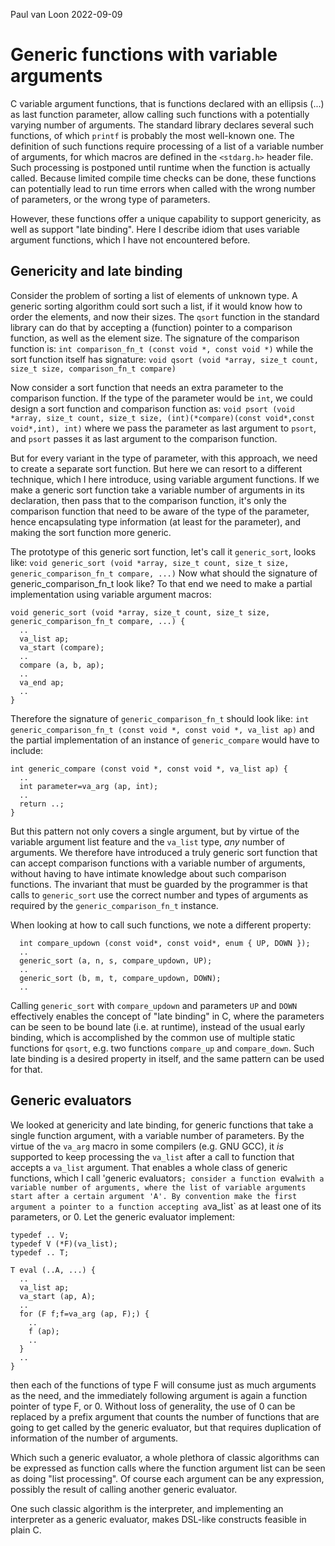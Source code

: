 
Paul van Loon
2022-09-09

Generic functions with variable arguments
=========================================

C variable argument functions, that is functions declared with an ellipsis (...) as last function parameter, allow calling such functions with a potentially varying number of arguments.
The standard library declares several such functions, of which `printf` is probably the most well-known one.
The definition of such functions require processing of a list of a variable number of arguments, for which macros are defined in the `<stdarg.h>` header file.
Such processing is postponed until runtime when the function is actually called. Because limited compile time checks can be done, these functions can potentially lead to run time errors when called with the wrong number of parameters, or the wrong type of parameters.

However, these functions offer a unique capability to support genericity, as well as support "late binding". Here I describe idiom that uses variable argument functions, which I have not encountered before.

Genericity and late binding
---------------------------

Consider the problem of sorting a list of elements of unknown type. A generic sorting algorithm could sort such a list, if it would know how to order the elements, and now their sizes.
The `qsort` function in the standard library can do that by accepting a (function) pointer to a comparison function, as well as the element size. The signature of the comparison function is:
`int comparison_fn_t (const void *, const void *)` while the sort function itself has signature:
`void qsort (void *array, size_t count, size_t size, comparison_fn_t compare)`

Now consider a sort function that needs an extra parameter to the comparison function. If the type of the parameter would be `int`, we could design a sort function and comparison function as:
`void psort (void *array, size_t count, size_t size, (int)(*compare)(const void*,const void*,int), int)`
where we pass the parameter as last argument to `psort`, and `psort` passes it as last argument to the comparison function.

But for every variant in the type of parameter, with this approach, we need to create a separate sort function. But here we can resort to a different technique, which I here introduce, using variable argument functions.
If we make a generic sort function take a variable number of arguments in its declaration, then pass that to the comparison function, it's only the comparison function that need to be aware of the type of the parameter,
hence encapsulating type information (at least for the parameter), and making the sort function more generic.

The prototype of this generic sort function, let's call it `generic_sort`, looks like:
`void generic_sort (void *array, size_t count, size_t size, generic_comparison_fn_t compare, ...)`
Now what should the signature of generic_comparison_fn_t look like? To that end we need to make a partial implementation using variable argument macros:

```
void generic_sort (void *array, size_t count, size_t size, generic_comparison_fn_t compare, ...) {
  ..
  va_list ap;
  va_start (compare);
  ..
  compare (a, b, ap);
  ..
  va_end ap;
  ..
}
```

Therefore the signature of `generic_comparison_fn_t` should look like:
`int generic_comparison_fn_t (const void *, const void *, va_list ap)`
and the partial implementation of an instance of `generic_compare` would have to include:

```
int generic_compare (const void *, const void *, va_list ap) {
  ..
  int parameter=va_arg (ap, int);
  ..
  return ..;
}
```

But this pattern not only covers a single argument, but by virtue of the variable argument list feature and the `va_list` type, *any* number of arguments.
We therefore have introduced a truly generic sort function that can accept comparison functions with a variable number of arguments, without having to have intimate knowledge about such comparison functions.
The invariant that must be guarded by the programmer is that calls to `generic_sort` use the correct number and types of arguments as required by the `generic_comparison_fn_t` instance.

When looking at how to call such functions, we note a different property:
```
  int compare_updown (const void*, const void*, enum { UP, DOWN });
  ..
  generic_sort (a, n, s, compare_updown, UP);
  ..
  generic_sort (b, m, t, compare_updown, DOWN);
  ..
```
Calling `generic_sort` with `compare_updown` and parameters `UP` and `DOWN` effectively enables the concept of "late binding" in C, where the parameters can be seen to be bound late (i.e. at runtime), instead of the usual early binding, which is accomplished by the common use of multiple static functions for `qsort`, e.g. two functions `compare_up` and `compare_down`. Such late binding is a desired property in itself, and the same pattern can be used for that.

Generic evaluators
------------------

We looked at genericity and late binding, for generic functions that take a single function argument, with a variable number of parameters.
By the virtue of the `va_arg` macro in some compilers (e.g. GNU GCC), it *is* supported to keep processing the `va_list` after a call to function that accepts a `va_list` argument.
That enables a whole class of generic functions, which I call 'generic evaluators`; consider a function `eval` with a variable number of arguments, where the list of variable arguments start after a certain argument 'A'.
By convention make the first argument a pointer to a function accepting a `va_list` as at least one of its parameters, or 0. Let the generic evaluator implement:
```
typedef .. V;
typedef V (*F)(va_list);
typedef .. T;

T eval (..A, ...) {
  ..
  va_list ap;
  va_start (ap, A);
  ..
  for (F f;f=va_arg (ap, F);) {
    ..
    f (ap);
    ..
  }
  ..
}
```

then each of the functions of type F will consume just as much arguments as the need, and the immediately following argument is again a function pointer of type F, or 0.
Without loss of generality, the use of 0 can be replaced by a prefix argument that counts the number of functions that are going to get called by the generic evaluator,
but that requires duplication of information of the number of arguments.

Which such a generic evaluator, a whole plethora of classic algorithms can be expressed as function calls where the function argument list can be seen as doing "list processing".
Of course each argument can be any expression, possibly the result of calling another generic evaluator.

One such classic algorithm is the interpreter, and implementing an interpreter as a generic evaluator, makes DSL-like constructs feasible in plain C.
